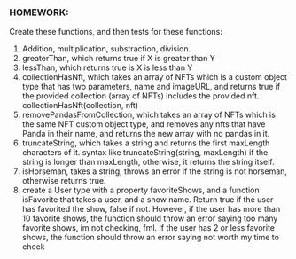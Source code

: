### HOMEWORK:
Create these functions, and then tests for these functions:

1) Addition, multiplication, substraction, division.
2) greaterThan, which returns true if  X is greater than Y
3) lessThan, which returns true is X is less than Y
4) collectionHasNft, which takes an array of NFTs which is a custom object type that has two parameters, name and imageURL, and  returns true if the provided collection (array of NFTs) includes the provided nft. collectionHasNft(collection, nft)
5) removePandasFromCollection, which takes an array of NFTs which is the same NFT custom object type, and removes any nfts that have Panda in their name, and returns the new array with no pandas in it.
6) truncateString, which takes a string and returns the first maxLength characters of it. syntax like truncateString(string, maxLength) if the string is longer than maxLength, otherwise, it returns the string itself.
7) isHorseman, takes a string, throws an error if the string is not horseman, otherwise returns true.
8) create a User type with a property favoriteShows, and a function isFavorite that takes a user, and a show name. Return true if the user has favorited the show, false if not. However, if the user has more than 10 favorite shows, the function should throw an error saying too many favorite shows, im not checking, fml. If the user has 2 or less favorite shows, the function should throw an error saying not worth my time to check 
